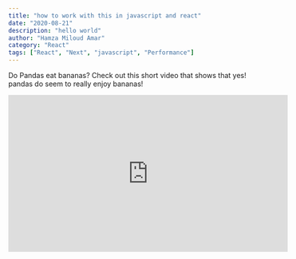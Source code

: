 ```yaml
---
title: "how to work with this in javascript and react"
date: "2020-08-21"
description: "hello world"
author: "Hamza Miloud Amar"
category: "React"
tags: ["React", "Next", "javascript", "Performance"]
---
```


Do Pandas eat bananas? Check out this short video that shows that yes! pandas do seem to really enjoy bananas!

<iframe width="560"
   height="315" 
   src="https://www.youtube.com/embed/4SZl1r2O_bY"
   frameborder="0"
   allowfullscreen>
</iframe>
